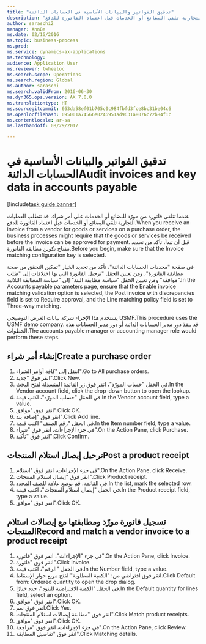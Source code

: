```yaml
--- 
title: "تدقيق الفواتير والبيانات الأساسية في الحسابات الدائنة"
description: "عندما تتلقى فاتورة من مورّد للبضائع أو الخدمات على أمر شراء، قد تتطلب العمليات التجارية تلقي البضائع أو الخدمات قبل اعتماد الفاتورة للدفع."
author: saraschi2
manager: AnnBe
ms.date: 02/16/2016
ms.topic: business-process
ms.prod: 
ms.service: dynamics-ax-applications
ms.technology: 
audience: Application User
ms.reviewer: twheeloc
ms.search.scope: Operations
ms.search.region: Global
ms.author: saraschi
ms.search.validFrom: 2016-06-30
ms.dyn365.ops.version: AX 7.0.0
ms.translationtype: HT
ms.sourcegitcommit: 663da58ef01b705c0c984fbfd3fce8bc31be04c6
ms.openlocfilehash: 095001a74566e0246951ad9631a8076c72b84f1c
ms.contentlocale: ar-sa
ms.lasthandoff: 08/29/2017

---
```

# <a name="audit-invoices-and-key-data-in-accounts-payable"></a><span data-ttu-id="ecae7-103">تدقيق الفواتير والبيانات الأساسية في الحسابات الدائنة</span><span class="sxs-lookup"><span data-stu-id="ecae7-103">Audit invoices and key data in accounts payable</span></span>

[!include[task guide banner](../../includes/task-guide-banner.md)]

<span data-ttu-id="ecae7-104">عندما تتلقى فاتورة من مورّد للبضائع أو الخدمات على أمر شراء، قد تتطلب العمليات التجارية تلقي البضائع أو الخدمات قبل اعتماد الفاتورة للدفع.</span><span class="sxs-lookup"><span data-stu-id="ecae7-104">When you receive an invoice from a vendor for goods or services on a purchase order, the business processes might require that the goods or services be received before the invoice can be approved for payment.</span></span> <span data-ttu-id="ecae7-105">قبل أن تبدأ، تأكد من تحديد مفتاح تكوين مطابقة الفاتورة.</span><span class="sxs-lookup"><span data-stu-id="ecae7-105">Before you begin, make sure that the Invoice matching configuration key is selected.</span></span> 

<span data-ttu-id="ecae7-106">في صفحة "محددات الحسابات الدائنة"، تأكد من تحديد الخيار "تمكين التحقق من صحة مطابقة الفاتورة‬"، ومن تعيين الحقل "ترحيل الفاتورة التي بها اختلافات إلى "طلب موافقة‬" ومن تعيين الحقل "سياسة مطابقة البند" إلى "سياسة المطابقة الثلاثية‬".</span><span class="sxs-lookup"><span data-stu-id="ecae7-106">In the Accounts payable parameters page, ensure that the Enable invoice matching validation option is selected, the Post invoice with discrepancies field is set to Require approval, and the Line matching policy field is set to Three-way matching.</span></span>

<span data-ttu-id="ecae7-107">يستخدم هذا الإجراء شركة بيانات العرض التوضيحي USMF.</span><span class="sxs-lookup"><span data-stu-id="ecae7-107">This procedure uses the USMF demo company.</span></span> <span data-ttu-id="ecae7-108">قد ينفذ دور مدير الحسابات الدائنة أو دور مدير الحسابات‬ هذه الخطوات.</span><span class="sxs-lookup"><span data-stu-id="ecae7-108">The accounts payable manager or accounting manager role would perform these steps.</span></span>


## <a name="create-a-purchase-order"></a><span data-ttu-id="ecae7-109">إنشاء أمر شراء</span><span class="sxs-lookup"><span data-stu-id="ecae7-109">Create a purchase order</span></span>
1. <span data-ttu-id="ecae7-110">انتقل إلى "كافة أوامر الشراء".</span><span class="sxs-lookup"><span data-stu-id="ecae7-110">Go to All purchase orders.</span></span>
2. <span data-ttu-id="ecae7-111">انقر فوق "جديد".</span><span class="sxs-lookup"><span data-stu-id="ecae7-111">Click New.</span></span>
3. <span data-ttu-id="ecae7-112">في الحقل "حساب المورّد‬"، انقر فوق زر القائمة المنسدلة لفتح البحث.</span><span class="sxs-lookup"><span data-stu-id="ecae7-112">In the Vendor account field, click the drop-down button to open the lookup.</span></span>
4. <span data-ttu-id="ecae7-113">في الحقل "حساب المورّد‬"، اكتب قيمة.</span><span class="sxs-lookup"><span data-stu-id="ecae7-113">In the Vendor account field, type a value.</span></span>
5. <span data-ttu-id="ecae7-114">انقر فوق "موافق".</span><span class="sxs-lookup"><span data-stu-id="ecae7-114">Click OK.</span></span>
6. <span data-ttu-id="ecae7-115">انقر فوق "إضافة بند".</span><span class="sxs-lookup"><span data-stu-id="ecae7-115">Click Add line.</span></span>
7. <span data-ttu-id="ecae7-116">في الحقل "رقم الصنف" اكتب قيمة.</span><span class="sxs-lookup"><span data-stu-id="ecae7-116">In the Item number field, type a value.</span></span>
8. <span data-ttu-id="ecae7-117">في جزء الإجراءات، انقر فوق "شراء".</span><span class="sxs-lookup"><span data-stu-id="ecae7-117">On the Action Pane, click Purchase.</span></span>
9. <span data-ttu-id="ecae7-118">انقر فوق "تأكيد".</span><span class="sxs-lookup"><span data-stu-id="ecae7-118">Click Confirm.</span></span>

## <a name="post-a-product-receipt"></a><span data-ttu-id="ecae7-119">ترحيل إيصال استلام المنتجات</span><span class="sxs-lookup"><span data-stu-id="ecae7-119">Post a product receipt</span></span>
1. <span data-ttu-id="ecae7-120">في جزء الإجراءات، انقر فوق "استلام".</span><span class="sxs-lookup"><span data-stu-id="ecae7-120">On the Action Pane, click Receive.</span></span>
2. <span data-ttu-id="ecae7-121">انقر فوق "إيصال استلام المنتجات".</span><span class="sxs-lookup"><span data-stu-id="ecae7-121">Click Product receipt.</span></span>
3. <span data-ttu-id="ecae7-122">في القائمة، قم بوضع علامة للصف المحدد.</span><span class="sxs-lookup"><span data-stu-id="ecae7-122">In the list, mark the selected row.</span></span>
4. <span data-ttu-id="ecae7-123">في الحقل "إيصال استلام المنتجات"، اكتب قيمة.</span><span class="sxs-lookup"><span data-stu-id="ecae7-123">In the Product receipt field, type a value.</span></span>
5. <span data-ttu-id="ecae7-124">انقر فوق "موافق".</span><span class="sxs-lookup"><span data-stu-id="ecae7-124">Click OK.</span></span>

## <a name="record-and-match-a-vendor-invoice-to-a-product-receipt"></a><span data-ttu-id="ecae7-125">تسجيل فاتورة مورّد ومطابقتها مع إيصالات استلام المنتجات</span><span class="sxs-lookup"><span data-stu-id="ecae7-125">Record and match a vendor invoice to a product receipt</span></span>
1. <span data-ttu-id="ecae7-126">في جزء "الإجراءات"، انقر فوق "فاتورة".</span><span class="sxs-lookup"><span data-stu-id="ecae7-126">On the Action Pane, click Invoice.</span></span>
2. <span data-ttu-id="ecae7-127">انقر فوق "فاتورة".</span><span class="sxs-lookup"><span data-stu-id="ecae7-127">Click Invoice.</span></span>
3. <span data-ttu-id="ecae7-128">في الحقل "الرقم"، اكتب قيمة.</span><span class="sxs-lookup"><span data-stu-id="ecae7-128">In the Number field, type a value.</span></span>
4. <span data-ttu-id="ecae7-129">انقر فوق افتراضي من: "الكمية المطلوبة" لفتح مربع حوار الإسقاط.</span><span class="sxs-lookup"><span data-stu-id="ecae7-129">Click Default from: Ordered quantity to open the drop dialog.</span></span>
5. <span data-ttu-id="ecae7-130">في الحقل "الكمية الافتراضية للبنود"، حدد خيارًا.</span><span class="sxs-lookup"><span data-stu-id="ecae7-130">In the Default quantity for lines field, select an option.</span></span>
6. <span data-ttu-id="ecae7-131">انقر فوق "موافق".</span><span class="sxs-lookup"><span data-stu-id="ecae7-131">Click OK.</span></span>
7. <span data-ttu-id="ecae7-132">انقر فوق نعم.</span><span class="sxs-lookup"><span data-stu-id="ecae7-132">Click Yes.</span></span>
8. <span data-ttu-id="ecae7-133">انقر فوق "مطابقة إيصالات استلام المنتجات".</span><span class="sxs-lookup"><span data-stu-id="ecae7-133">Click Match product receipts.</span></span>
9. <span data-ttu-id="ecae7-134">انقر فوق "موافق".</span><span class="sxs-lookup"><span data-stu-id="ecae7-134">Click OK.</span></span>
10. <span data-ttu-id="ecae7-135">في جزء الإجراءات، انقر فوق "مراجعة".</span><span class="sxs-lookup"><span data-stu-id="ecae7-135">On the Action Pane, click Review.</span></span>
11. <span data-ttu-id="ecae7-136">انقر فوق "تفاصيل المطابقة".</span><span class="sxs-lookup"><span data-stu-id="ecae7-136">Click Matching details.</span></span>


